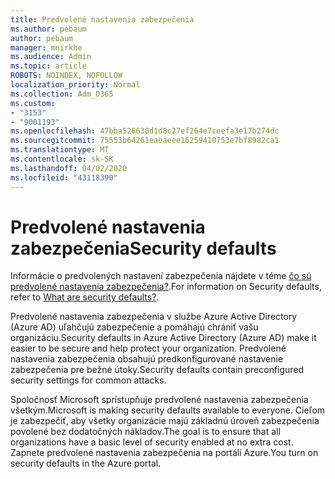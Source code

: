 ```yaml
---
title: Predvolené nastavenia zabezpečenia
ms.author: pebaum
author: pebaum
manager: mnirkhe
ms.audience: Admin
ms.topic: article
ROBOTS: NOINDEX, NOFOLLOW
localization_priority: Normal
ms.collection: Adm_O365
ms.custom:
- "3153"
- "9001193"
ms.openlocfilehash: 47bba526630d1d8c27ef264e7ceefa3e17b274dc
ms.sourcegitcommit: 75553b64261eaeaeee16259410753e7bf8982ca1
ms.translationtype: MT
ms.contentlocale: sk-SK
ms.lasthandoff: 04/02/2020
ms.locfileid: "43118390"
---
```

# <a name="security-defaults"></a><span data-ttu-id="e3925-102">Predvolené nastavenia zabezpečenia</span><span class="sxs-lookup"><span data-stu-id="e3925-102">Security defaults</span></span>

<span data-ttu-id="e3925-103">Informácie o predvolených nastavení zabezpečenia nájdete v téme [čo sú predvolené nastavenia zabezpečenia?](https://docs.microsoft.com/azure/active-directory/conditional-access/concept-conditional-access-security-defaults).</span><span class="sxs-lookup"><span data-stu-id="e3925-103">For information on Security defaults, refer to [What are security defaults?](https://docs.microsoft.com/azure/active-directory/conditional-access/concept-conditional-access-security-defaults).</span></span>

<span data-ttu-id="e3925-104">Predvolené nastavenia zabezpečenia v službe Azure Active Directory (Azure AD) uľahčujú zabezpečenie a pomáhajú chrániť vašu organizáciu.</span><span class="sxs-lookup"><span data-stu-id="e3925-104">Security defaults in Azure Active Directory (Azure AD) make it easier to be secure and help protect your organization.</span></span> <span data-ttu-id="e3925-105">Predvolené nastavenia zabezpečenia obsahujú predkonfigurované nastavenie zabezpečenia pre bežné útoky.</span><span class="sxs-lookup"><span data-stu-id="e3925-105">Security defaults contain preconfigured security settings for common attacks.</span></span>

<span data-ttu-id="e3925-106">Spoločnosť Microsoft sprístupňuje predvolené nastavenia zabezpečenia všetkým.</span><span class="sxs-lookup"><span data-stu-id="e3925-106">Microsoft is making security defaults available to everyone.</span></span> <span data-ttu-id="e3925-107">Cieľom je zabezpečiť, aby všetky organizácie majú základnú úroveň zabezpečenia povolené bez dodatočných nákladov.</span><span class="sxs-lookup"><span data-stu-id="e3925-107">The goal is to ensure that all organizations have a basic level of security enabled at no extra cost.</span></span> <span data-ttu-id="e3925-108">Zapnete predvolené nastavenia zabezpečenia na portáli Azure.</span><span class="sxs-lookup"><span data-stu-id="e3925-108">You turn on security defaults in the Azure portal.</span></span>
